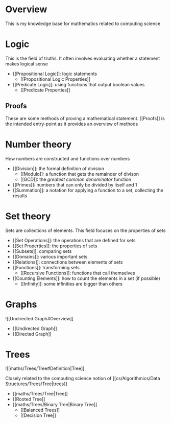# Overview
This is my knowledge base for mathematics related to computing science

# Logic
This is the field of truths. It often involves evaluating whether a statement makes logical sense

- [[Propositional Logic]]: logic statements
	- [[Propositional Logic Properties]]
- [[Predicate Logic]]: using functions that output boolean values
	- [[Predicate Properties]]

## Proofs
These are some methods of proving a mathematical statement. [[Proofs]] is the intended entry-point as it provides an overview of methods

# Number theory
How numbers are constructed and functions over numbers

- [[Division]]: the formal definition of division
	- [[Modulo]]: a function that gets the remainder of divison
	- [[GCD]]: the *greatest common denominator* function
- [[Primes]]: numbers that can only be divided by itself and 1
- [[Summation]]: a notation for applying a function to a set, collecting the results

# Set theory
Sets are collections of elements. This field focuses on the properties of sets

- [[Set Operations]]: the operations that are defined for sets
- [[Set Properties]]: the properties of sets
- [[Subsets]]: comparing sets
- [[Domains]]: various important sets
- [[Relations]]: connections between elements of sets
- [[Functions]]: transforming sets
	- [[Recursive Functions]]: functions that call themselves
- [[Counting Elements]]: how to count the elements in a set (if possible)
	- [[Infinity]]: some infinities are bigger than others

# Graphs
![[Undirected Graph#Overview]]

- [[Undirected Graph]]
- [[Directed Graph]]

# Trees
![[maths/Trees/Tree#Definition|Tree]]

Closely related to the computing science notion of [[cs/Algorithmics/Data Structures/Trees/Tree|trees]]

- [[maths/Trees/Tree|Tree]]
- [[Rooted Tree]]
- [[maths/Trees/Binary Tree|Binary Tree]]
	- [[Balanced Trees]]
	- [[Decision Tree]]